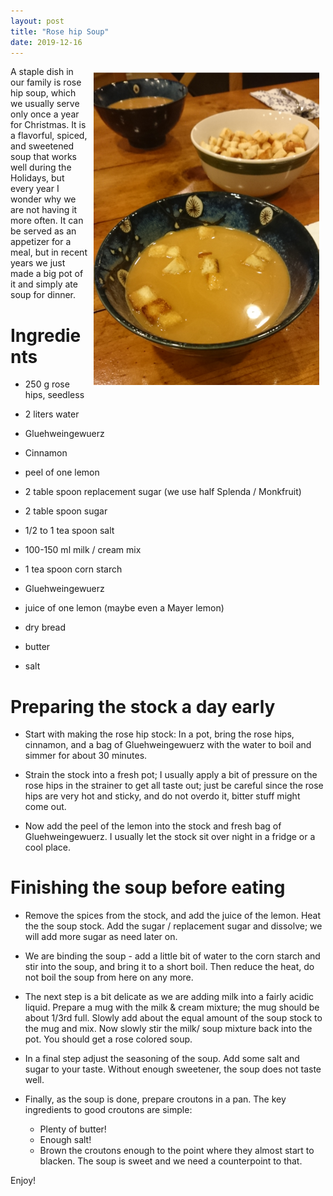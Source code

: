 ```yaml
---
layout: post
title: "Rose hip Soup"
date: 2019-12-16
---
```


<span style="float: right; padding: 10px;"> <a href="/assets/images/2019/rosehip_soup.png"><img src="/assets/images/2019/rosehip_soup_small.png"/></a></span>
A staple dish in our family is rose hip soup, which we usually serve only once a year for Christmas. It is a flavorful,  spiced, and
sweetened soup that works well during the Holidays, but every year I wonder why we are not having it more often. It can be served as an
appetizer for a meal, but in recent years we just made a big pot of it and simply ate soup for dinner.

Ingredients
===


 * 250 g rose hips, seedless
 * 2 liters water
 * Gluehweingewuerz
 * Cinnamon
 * peel of one lemon

 * 2 table spoon replacement sugar (we use half Splenda / Monkfruit)
 * 2 table spoon sugar
 * 1/2 to 1 tea spoon salt
 * 100-150 ml milk / cream mix
 * 1 tea spoon corn starch
 * Gluehweingewuerz
 * juice of one lemon (maybe even a Mayer lemon)

 * dry bread
 * butter
 * salt


Preparing the stock a day early
===

* Start with making the rose hip stock: In a pot, bring the rose hips, cinnamon, and a bag of Gluehweingewuerz  with the water to
boil and simmer for about 30 minutes.

* Strain the stock into a fresh pot; I usually apply a bit of pressure on the rose hips in the strainer to get all taste out; just be careful since the rose hips are very hot and sticky, and do not overdo it, bitter stuff might come out.

* Now add the peel of the lemon into the stock and fresh bag of Gluehweingewuerz. I usually let the stock sit over night in a fridge or a cool place.

Finishing the soup before eating
===

* Remove the spices from the stock, and add the juice of the lemon. Heat the the soup stock. Add the sugar / replacement sugar and dissolve; we will add more sugar as need later on.

* We are binding the soup - add a little bit of water to the corn starch and stir into the soup, and bring it to a short boil. Then reduce the heat, do not boil the soup from here on any more.

* The next step is a bit delicate as we are adding milk into a fairly acidic liquid. Prepare a mug with the milk & cream mixture; the mug should be about 1/3rd full. Slowly add about the equal amount of the soup stock to the mug and mix. Now slowly stir the milk/ soup mixture back into the pot. You should get a rose colored soup.  

* In a final step adjust the seasoning of the soup. Add some salt and sugar to your taste. Without enough sweetener, the soup does not taste well.

* Finally, as the soup is done, prepare croutons in a pan. The key ingredients to good croutons are simple:
  * Plenty of butter!
  * Enough salt!
  * Brown the croutons enough to the point where they almost start to blacken. The soup is sweet and we need a counterpoint to that.


<p/>

  Enjoy!
